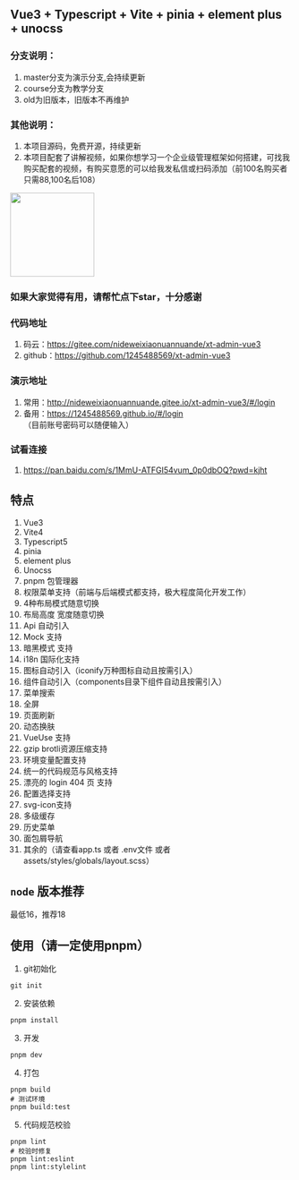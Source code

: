 ## Vue3 + Typescript + Vite + pinia + element plus + unocss

### 分支说明：
1. master分支为演示分支,会持续更新
2. course分支为教学分支
3. old为旧版本，旧版本不再维护

### 其他说明：
1. 本项目源码，免费开源，持续更新
2. 本项目配套了讲解视频，如果你想学习一个企业级管理框架如何搭建，可找我购买配套的视频，有购买意愿的可以给我发私信或扫码添加（前100名购买者只需88,100名后108）

<p>
  <img src="https://gitee.com/nideweixiaonuannuande/img-cache/raw/master/IMG_202309143802_791x772.jpg" width="150"  />
</p>

### 如果大家觉得有用，请帮忙点下star，十分感谢

### 代码地址
1. 码云：https://gitee.com/nideweixiaonuannuande/xt-admin-vue3
2. github：https://github.com/1245488569/xt-admin-vue3

### 演示地址
1. 常用：http://nideweixiaonuannuande.gitee.io/xt-admin-vue3/#/login
2. 备用：https://1245488569.github.io/#/login
（目前账号密码可以随便输入）

### 试看连接
1. https://pan.baidu.com/s/1MmU-ATFGI54vum_0p0dbOQ?pwd=kjht

## 特点
1. Vue3
2. Vite4
3. Typescript5
4. pinia
5. element plus
6. Unocss
7. pnpm 包管理器
8. 权限菜单支持（前端与后端模式都支持，极大程度简化开发工作）
9. 4种布局模式随意切换
10. 布局高度 宽度随意切换
11. Api 自动引入
12. Mock 支持
13. 暗黑模式 支持
14. i18n 国际化支持
15. 图标自动引入（iconify万种图标自动且按需引入）
16. 组件自动引入（components目录下组件自动且按需引入）
17. 菜单搜索
18. 全屏
19. 页面刷新
20. 动态换肤
21. VueUse 支持
22. gzip brotli资源压缩支持
23. 环境变量配置支持
24. 统一的代码规范与风格支持
25. 漂亮的 login 404 页 支持
26. 配置选择支持
27. svg-icon支持
28. 多级缓存
29. 历史菜单
30. 面包屑导航
31. 其余的（请查看app.ts 或者 .env文件 或者assets/styles/globals/layout.scss）

## `node` 版本推荐
最低16，推荐18

## 使用（请一定使用pnpm）

1. git初始化
```shell
git init
```

2. 安装依赖
```shell
pnpm install
```

3. 开发
```shell
pnpm dev
```

4. 打包

```shell
pnpm build
# 测试环境
pnpm build:test
```

5. 代码规范校验

```shell
pnpm lint
# 校验时修复
pnpm lint:eslint
pnpm lint:stylelint
```
